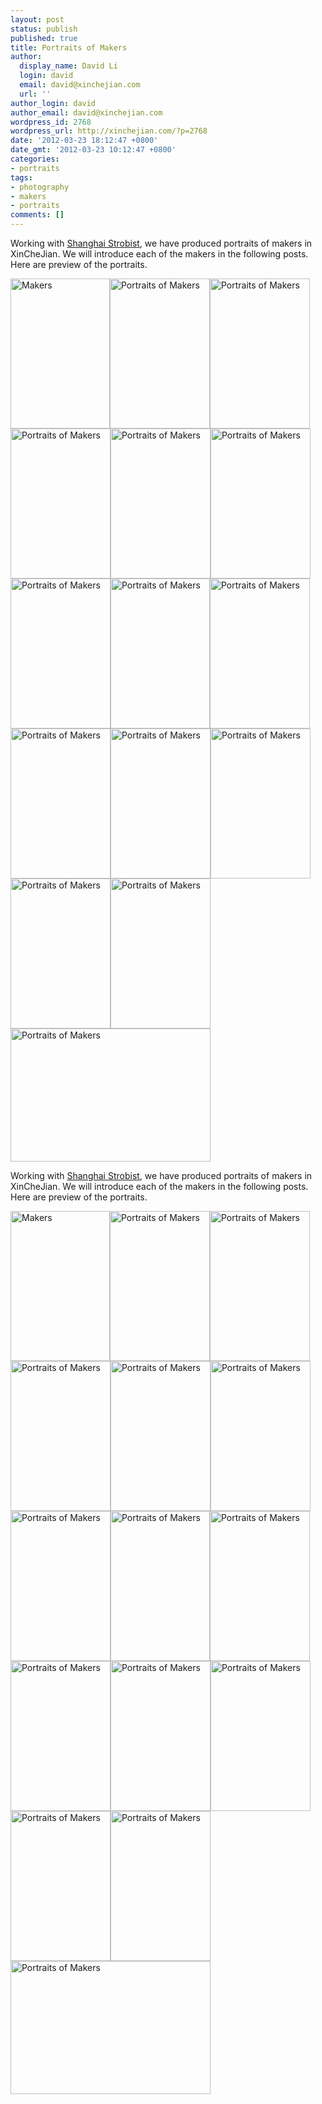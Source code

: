 ```yaml
---
layout: post
status: publish
published: true
title: Portraits of Makers
author:
  display_name: David Li
  login: david
  email: david@xinchejian.com
  url: ''
author_login: david
author_email: david@xinchejian.com
wordpress_id: 2768
wordpress_url: http://xinchejian.com/?p=2768
date: '2012-03-23 18:12:47 +0800'
date_gmt: '2012-03-23 10:12:47 +0800'
categories:
- portraits
tags:
- photography
- makers
- portraits
comments: []
---
```

<p><!--:en-->
<p>Working with <a href="http://www.flickr.com/groups/strobist_shanghai/" target="_blank">Shanghai Strobist</a>, we have produced portraits of makers in XinCheJian. We will introduce each of the makers in the following posts. Here are preview of the portraits.</p></p>
<style>
#portraits img {<br />
  display:inline;<br />
}<br />
</style></p>
<div id="portraits">
<a href="http://www.flickr.com/photos/76398697@N08/7005255735/" title="Makers by xinchejian, on Flickr"><img src="http://farm8.staticflickr.com/7063/7005255735_a70d3ed1e5_m.jpg" width="159" height="240" alt="Makers"></a><a href="http://www.flickr.com/photos/76398697@N08/7000562559/" title="Portraits of Makers by xinchejian, on Flickr"><img src="http://farm7.staticflickr.com/6045/7000562559_561f699827_m.jpg" width="160" height="240" alt="Portraits of Makers"></a><a href="http://www.flickr.com/photos/76398697@N08/7000556781/" title="Portraits of Makers by xinchejian, on Flickr"><img src="http://farm8.staticflickr.com/7133/7000556781_08341b207a_m.jpg" width="160" height="240" alt="Portraits of Makers"></a><a href="http://www.flickr.com/photos/76398697@N08/6854431304/" title="Portraits of Makers by xinchejian, on Flickr"><img src="http://farm7.staticflickr.com/6107/6854431304_eeef251589_m.jpg" width="160" height="240" alt="Portraits of Makers"></a><a href="http://www.flickr.com/photos/76398697@N08/6854426354/" title="Portraits of Makers by xinchejian, on Flickr"><img src="http://farm8.staticflickr.com/7129/6854426354_4c75ce12b2_m.jpg" width="160" height="240" alt="Portraits of Makers"></a><a href="http://www.flickr.com/photos/76398697@N08/7000545363/" title="Portraits of Makers by xinchejian, on Flickr"><img src="http://farm7.staticflickr.com/6058/7000545363_4cc4e8b57a_m.jpg" width="160" height="240" alt="Portraits of Makers"></a><a href="http://www.flickr.com/photos/76398697@N08/6854419454/" title="Portraits of Makers by xinchejian, on Flickr"><img src="http://farm7.staticflickr.com/6039/6854419454_e82ecbd42f_m.jpg" width="160" height="240" alt="Portraits of Makers"></a><a href="http://www.flickr.com/photos/76398697@N08/6854418430/" title="Portraits of Makers by xinchejian, on Flickr"><img src="http://farm8.staticflickr.com/7273/6854418430_492a7f0780_m.jpg" width="159" height="240" alt="Portraits of Makers"></a><a href="http://www.flickr.com/photos/76398697@N08/6854414758/" title="Portraits of Makers by xinchejian, on Flickr"><img src="http://farm8.staticflickr.com/7212/6854414758_199283c110_m.jpg" width="160" height="240" alt="Portraits of Makers"></a><a href="http://www.flickr.com/photos/76398697@N08/6854413334/" title="Portraits of Makers by xinchejian, on Flickr"><img src="http://farm8.staticflickr.com/7263/6854413334_57cd7b68ae_m.jpg" width="160" height="240" alt="Portraits of Makers"></a><a href="http://www.flickr.com/photos/76398697@N08/6854408474/" title="Portraits of Makers by xinchejian, on Flickr"><img src="http://farm8.staticflickr.com/7186/6854408474_c3258bc69a_m.jpg" width="160" height="240" alt="Portraits of Makers"></a><a href="http://www.flickr.com/photos/76398697@N08/7000527939/" title="Portraits of Makers by xinchejian, on Flickr"><img src="http://farm8.staticflickr.com/7272/7000527939_9cfb4783fa_m.jpg" width="160" height="240" alt="Portraits of Makers"></a><br />
<a href="http://www.flickr.com/photos/76398697@N08/6854454628/" title="Portraits of Makers by xinchejian, on Flickr"><img src="http://farm7.staticflickr.com/6039/6854454628_5ce3fe1ba3_m.jpg" width="160" height="240" alt="Portraits of Makers"></a><a href="http://www.flickr.com/photos/76398697@N08/7000567211/" title="Portraits of Makers by xinchejian, on Flickr"><img src="http://farm8.staticflickr.com/7068/7000567211_9c891f6fc6_m.jpg" width="160" height="240" alt="Portraits of Makers"></a><a href="http://www.flickr.com/photos/76398697@N08/6854434874/" title="Portraits of Makers by xinchejian, on Flickr"><img src="http://farm8.staticflickr.com/7072/6854434874_fbd08795a8_n.jpg" width="320" height="213" alt="Portraits of Makers"></a><br />
</div><!--:--></p>
<p><!--:zh-->
<p>Working with <a href="http://www.flickr.com/groups/strobist_shanghai/" target="_blank">Shanghai Strobist</a>, we have produced portraits of makers in XinCheJian. We will introduce each of the makers in the following posts. Here are preview of the portraits.</p></p>
<style>
#portraits img {<br />
  display:inline;<br />
}<br />
</style></p>
<div id="portraits">
<a href="http://www.flickr.com/photos/76398697@N08/7005255735/" title="Makers by xinchejian, on Flickr"><img src="http://farm8.staticflickr.com/7063/7005255735_a70d3ed1e5_m.jpg" width="159" height="240" alt="Makers"></a><a href="http://www.flickr.com/photos/76398697@N08/7000562559/" title="Portraits of Makers by xinchejian, on Flickr"><img src="http://farm7.staticflickr.com/6045/7000562559_561f699827_m.jpg" width="160" height="240" alt="Portraits of Makers"></a><a href="http://www.flickr.com/photos/76398697@N08/7000556781/" title="Portraits of Makers by xinchejian, on Flickr"><img src="http://farm8.staticflickr.com/7133/7000556781_08341b207a_m.jpg" width="160" height="240" alt="Portraits of Makers"></a><a href="http://www.flickr.com/photos/76398697@N08/6854431304/" title="Portraits of Makers by xinchejian, on Flickr"><img src="http://farm7.staticflickr.com/6107/6854431304_eeef251589_m.jpg" width="160" height="240" alt="Portraits of Makers"></a><a href="http://www.flickr.com/photos/76398697@N08/6854426354/" title="Portraits of Makers by xinchejian, on Flickr"><img src="http://farm8.staticflickr.com/7129/6854426354_4c75ce12b2_m.jpg" width="160" height="240" alt="Portraits of Makers"></a><a href="http://www.flickr.com/photos/76398697@N08/7000545363/" title="Portraits of Makers by xinchejian, on Flickr"><img src="http://farm7.staticflickr.com/6058/7000545363_4cc4e8b57a_m.jpg" width="160" height="240" alt="Portraits of Makers"></a><a href="http://www.flickr.com/photos/76398697@N08/6854419454/" title="Portraits of Makers by xinchejian, on Flickr"><img src="http://farm7.staticflickr.com/6039/6854419454_e82ecbd42f_m.jpg" width="160" height="240" alt="Portraits of Makers"></a><a href="http://www.flickr.com/photos/76398697@N08/6854418430/" title="Portraits of Makers by xinchejian, on Flickr"><img src="http://farm8.staticflickr.com/7273/6854418430_492a7f0780_m.jpg" width="159" height="240" alt="Portraits of Makers"></a><a href="http://www.flickr.com/photos/76398697@N08/6854414758/" title="Portraits of Makers by xinchejian, on Flickr"><img src="http://farm8.staticflickr.com/7212/6854414758_199283c110_m.jpg" width="160" height="240" alt="Portraits of Makers"></a><a href="http://www.flickr.com/photos/76398697@N08/6854413334/" title="Portraits of Makers by xinchejian, on Flickr"><img src="http://farm8.staticflickr.com/7263/6854413334_57cd7b68ae_m.jpg" width="160" height="240" alt="Portraits of Makers"></a><a href="http://www.flickr.com/photos/76398697@N08/6854408474/" title="Portraits of Makers by xinchejian, on Flickr"><img src="http://farm8.staticflickr.com/7186/6854408474_c3258bc69a_m.jpg" width="160" height="240" alt="Portraits of Makers"></a><a href="http://www.flickr.com/photos/76398697@N08/7000527939/" title="Portraits of Makers by xinchejian, on Flickr"><img src="http://farm8.staticflickr.com/7272/7000527939_9cfb4783fa_m.jpg" width="160" height="240" alt="Portraits of Makers"></a><br />
<a href="http://www.flickr.com/photos/76398697@N08/6854454628/" title="Portraits of Makers by xinchejian, on Flickr"><img src="http://farm7.staticflickr.com/6039/6854454628_5ce3fe1ba3_m.jpg" width="160" height="240" alt="Portraits of Makers"></a><a href="http://www.flickr.com/photos/76398697@N08/7000567211/" title="Portraits of Makers by xinchejian, on Flickr"><img src="http://farm8.staticflickr.com/7068/7000567211_9c891f6fc6_m.jpg" width="160" height="240" alt="Portraits of Makers"></a><a href="http://www.flickr.com/photos/76398697@N08/6854434874/" title="Portraits of Makers by xinchejian, on Flickr"><img src="http://farm8.staticflickr.com/7072/6854434874_fbd08795a8_n.jpg" width="320" height="213" alt="Portraits of Makers"></a><br />
</div><!--:--></p>
